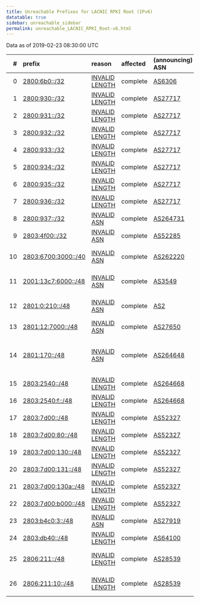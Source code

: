 ```yaml
---
title: Unreachable Prefixes for LACNIC RPKI Root (IPv6)
datatable: true
sidebar: unreachable_sidebar
permalink: unreachable_LACNIC_RPKI_Root-v6.html
---
```


Data as of 2019-02-23 08:30:00 UTC


<div class="datatable-begin"></div>

|   # | prefix                                                           | reason                                                                                                        | affected   | (announcing) ASN                         | AS Name                                                 |   unreachable /48s |
|----:|:-----------------------------------------------------------------|:--------------------------------------------------------------------------------------------------------------|:-----------|:-----------------------------------------|:--------------------------------------------------------|-------------------:|
|   0 | [2800:6b0::/32](https://stat.ripe.net/2800:6b0::/32)             | [INVALID LENGTH](https://rpki-validator.ripe.net/announcement-preview?asn=AS6306&prefix=2800:6b0::/32)        | complete   | [AS6306](unreachable_AS6306-v6.html)     | TELEFONICA VENEZOLANA                                   |              65536 |
|   1 | [2800:930::/32](https://stat.ripe.net/2800:930::/32)             | [INVALID LENGTH](https://rpki-validator.ripe.net/announcement-preview?asn=AS27717&prefix=2800:930::/32)       | complete   | [AS27717](unreachable_AS27717-v6.html)   | Corporacion Digitel C.A.                                |              65536 |
|   2 | [2800:931::/32](https://stat.ripe.net/2800:931::/32)             | [INVALID LENGTH](https://rpki-validator.ripe.net/announcement-preview?asn=AS27717&prefix=2800:931::/32)       | complete   | [AS27717](unreachable_AS27717-v6.html)   | Corporacion Digitel C.A.                                |              65536 |
|   3 | [2800:932::/32](https://stat.ripe.net/2800:932::/32)             | [INVALID LENGTH](https://rpki-validator.ripe.net/announcement-preview?asn=AS27717&prefix=2800:932::/32)       | complete   | [AS27717](unreachable_AS27717-v6.html)   | Corporacion Digitel C.A.                                |              65536 |
|   4 | [2800:933::/32](https://stat.ripe.net/2800:933::/32)             | [INVALID LENGTH](https://rpki-validator.ripe.net/announcement-preview?asn=AS27717&prefix=2800:933::/32)       | complete   | [AS27717](unreachable_AS27717-v6.html)   | Corporacion Digitel C.A.                                |              65536 |
|   5 | [2800:934::/32](https://stat.ripe.net/2800:934::/32)             | [INVALID LENGTH](https://rpki-validator.ripe.net/announcement-preview?asn=AS27717&prefix=2800:934::/32)       | complete   | [AS27717](unreachable_AS27717-v6.html)   | Corporacion Digitel C.A.                                |              65536 |
|   6 | [2800:935::/32](https://stat.ripe.net/2800:935::/32)             | [INVALID LENGTH](https://rpki-validator.ripe.net/announcement-preview?asn=AS27717&prefix=2800:935::/32)       | complete   | [AS27717](unreachable_AS27717-v6.html)   | Corporacion Digitel C.A.                                |              65536 |
|   7 | [2800:936::/32](https://stat.ripe.net/2800:936::/32)             | [INVALID LENGTH](https://rpki-validator.ripe.net/announcement-preview?asn=AS27717&prefix=2800:936::/32)       | complete   | [AS27717](unreachable_AS27717-v6.html)   | Corporacion Digitel C.A.                                |              65536 |
|   8 | [2800:937::/32](https://stat.ripe.net/2800:937::/32)             | [INVALID ASN](https://rpki-validator.ripe.net/announcement-preview?asn=AS264731&prefix=2800:937::/32)         | complete   | [AS264731](unreachable_AS264731-v6.html) | Corporacion Digitel C.A.                                |              65536 |
|   9 | [2803:4f00::/32](https://stat.ripe.net/2803:4f00::/32)           | [INVALID ASN](https://rpki-validator.ripe.net/announcement-preview?asn=AS52285&prefix=2803:4f00::/32)         | complete   | [AS52285](unreachable_AS52285-v6.html)   | Ewinet C.A.                                             |              65536 |
|  10 | [2803:6700:3000::/40](https://stat.ripe.net/2803:6700:3000::/40) | [INVALID ASN](https://rpki-validator.ripe.net/announcement-preview?asn=AS262220&prefix=2803:6700:3000::/40)   | complete   | [AS262220](unreachable_AS262220-v6.html) | HV TELEVISION S.A.S                                     |                256 |
|  11 | [2001:13c7:6000::/48](https://stat.ripe.net/2001:13c7:6000::/48) | [INVALID ASN](https://rpki-validator.ripe.net/announcement-preview?asn=AS3549&prefix=2001:13c7:6000::/48)     | complete   | [AS3549](unreachable_AS3549-v6.html)     | LVLT-3549 - Level 3 Parent                              |                  1 |
|  12 | [2801:0:210::/48](https://stat.ripe.net/2801:0:210::/48)         | [INVALID ASN](https://rpki-validator.ripe.net/announcement-preview?asn=AS2&prefix=2801:0:210::/48)            | complete   | [AS2](unreachable_AS2-v6.html)           | UDEL-DCN - University of Delaware                       |                  1 |
|  13 | [2801:12:7000::/48](https://stat.ripe.net/2801:12:7000::/48)     | [INVALID ASN](https://rpki-validator.ripe.net/announcement-preview?asn=AS27650&prefix=2801:12:7000::/48)      | complete   | [AS27650](unreachable_AS27650-v6.html)   | EMTEL S.A. E.S.P.                                       |                  1 |
|  14 | [2801:170::/48](https://stat.ripe.net/2801:170::/48)             | [INVALID ASN](https://rpki-validator.ripe.net/announcement-preview?asn=AS264648&prefix=2801:170::/48)         | complete   | [AS264648](unreachable_AS264648-v6.html) | Fondo Rotatorio del Ministerio de Relaciones Exteriores |                  1 |
|  15 | [2803:2540::/48](https://stat.ripe.net/2803:2540::/48)           | [INVALID LENGTH](https://rpki-validator.ripe.net/announcement-preview?asn=AS264668&prefix=2803:2540::/48)     | complete   | [AS264668](unreachable_AS264668-v6.html) | NEDETEL S.A.                                            |                  1 |
|  16 | [2803:2540:f::/48](https://stat.ripe.net/2803:2540:f::/48)       | [INVALID LENGTH](https://rpki-validator.ripe.net/announcement-preview?asn=AS264668&prefix=2803:2540:f::/48)   | complete   | [AS264668](unreachable_AS264668-v6.html) | NEDETEL S.A.                                            |                  1 |
|  17 | [2803:7d00::/48](https://stat.ripe.net/2803:7d00::/48)           | [INVALID LENGTH](https://rpki-validator.ripe.net/announcement-preview?asn=AS52327&prefix=2803:7d00::/48)      | complete   | [AS52327](unreachable_AS52327-v6.html)   | Summit S.A.                                             |                  1 |
|  18 | [2803:7d00:80::/48](https://stat.ripe.net/2803:7d00:80::/48)     | [INVALID LENGTH](https://rpki-validator.ripe.net/announcement-preview?asn=AS52327&prefix=2803:7d00:80::/48)   | complete   | [AS52327](unreachable_AS52327-v6.html)   | Summit S.A.                                             |                  1 |
|  19 | [2803:7d00:130::/48](https://stat.ripe.net/2803:7d00:130::/48)   | [INVALID LENGTH](https://rpki-validator.ripe.net/announcement-preview?asn=AS52327&prefix=2803:7d00:130::/48)  | complete   | [AS52327](unreachable_AS52327-v6.html)   | Summit S.A.                                             |                  1 |
|  20 | [2803:7d00:131::/48](https://stat.ripe.net/2803:7d00:131::/48)   | [INVALID LENGTH](https://rpki-validator.ripe.net/announcement-preview?asn=AS52327&prefix=2803:7d00:131::/48)  | complete   | [AS52327](unreachable_AS52327-v6.html)   | Summit S.A.                                             |                  1 |
|  21 | [2803:7d00:130a::/48](https://stat.ripe.net/2803:7d00:130a::/48) | [INVALID LENGTH](https://rpki-validator.ripe.net/announcement-preview?asn=AS52327&prefix=2803:7d00:130a::/48) | complete   | [AS52327](unreachable_AS52327-v6.html)   | Summit S.A.                                             |                  1 |
|  22 | [2803:7d00:b000::/48](https://stat.ripe.net/2803:7d00:b000::/48) | [INVALID LENGTH](https://rpki-validator.ripe.net/announcement-preview?asn=AS52327&prefix=2803:7d00:b000::/48) | complete   | [AS52327](unreachable_AS52327-v6.html)   | Summit S.A.                                             |                  1 |
|  23 | [2803:b4c0:3::/48](https://stat.ripe.net/2803:b4c0:3::/48)       | [INVALID ASN](https://rpki-validator.ripe.net/announcement-preview?asn=AS27919&prefix=2803:b4c0:3::/48)       | complete   | [AS27919](unreachable_AS27919-v6.html)   | IXP ECUADOR                                             |                  1 |
|  24 | [2803:db40::/48](https://stat.ripe.net/2803:db40::/48)           | [INVALID LENGTH](https://rpki-validator.ripe.net/announcement-preview?asn=AS64100&prefix=2803:db40::/48)      | complete   | [AS64100](unreachable_AS64100-v6.html)   | PRIVATEL S.R.L.                                         |                  1 |
|  25 | [2806:211::/48](https://stat.ripe.net/2806:211::/48)             | [INVALID LENGTH](https://rpki-validator.ripe.net/announcement-preview?asn=AS28539&prefix=2806:211::/48)       | complete   | [AS28539](unreachable_AS28539-v6.html)   | Creatividad Internet Enlaces                            |                  1 |
|  26 | [2806:211:10::/48](https://stat.ripe.net/2806:211:10::/48)       | [INVALID LENGTH](https://rpki-validator.ripe.net/announcement-preview?asn=AS28539&prefix=2806:211:10::/48)    | complete   | [AS28539](unreachable_AS28539-v6.html)   | Creatividad Internet Enlaces                            |                  1 |

<div class="datatable-end"></div>